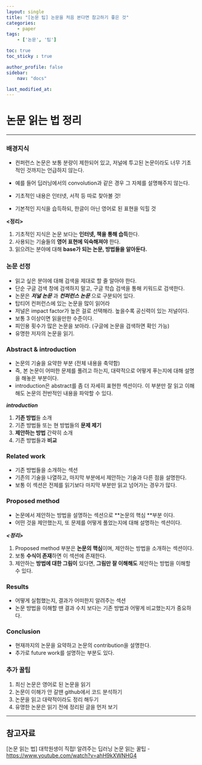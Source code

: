 ```yaml
---
layout: single
title: "[논문 팁] 논문을 처음 본다면 참고하기 좋은 것"
categories:	
    - paper
tags:
    - ['논문', '팁']

toc: true
toc_sticky : true

author_profile: false
sidebar:
    nav: "docs"

last_modified_at:
---
```



# 논문 읽는 법 정리

----



### 배경지식

- 컨퍼런스 논문은 보통 분량이 제한되어 있고, 저널에 투고된 논문이라도 너무 기초적인 것까지는 언급하지 않는다.
- 예를 들어 딥러닝에서의 convolution과 같은 경우 그 자체를 설명해주지 않는다.

- 기초적인 내용은 인터넷, 서적 등 따로 찾아볼 것!
- 기본적인 지식을 습득하되, 한글이 아닌 영어로 된 표현을 익힐 것



**<정리>**

1. 기초적인 지식은 논문 보다는 **인터넷, 책을 통해 습득**한다.
2. 사용되는 기술들의 **영어 표현에 익숙해져야** 한다.
3. 읽으려는 분야에 대해 **base가 되는 논문, 방법들을 알아둔다.**



### 논문 선정

- 읽고 싶은 분야에 대해 검색을 제대로 할 줄 알아야 한다.
- 단순 구글 검색 창에 검색하지 말고, 구글 학습 검색을 통해 키워드로 검색한다.
- 논문은 ***저널 논문*** 과 ***컨퍼런스 논문***  으로 구분되어 있다. 
- 탑티어 컨퍼런스에 있는 논문을 많이 읽어라
- 저널은 impact factor가 높은 걸로 선택해라. 높을수록 공신력이 있는 저널이다.
- 보통 3 이상이면 읽을만한 수준이다.
- 피인용 횟수가 많은 논문을 보아라. (구글에 논문을 검색하면 확인 가능)
- 유명한 저자의 논문을 읽기.



### Abstract & introduction

- 논문의 기술을 요약한 부분 (전체 내용을 축약함)
- 즉, 본 논문이 어떠한 문제를 풀려고 하는지, 대략적으로 어떻게 푸는지에 대해 설명을 해놓은 부분이다.
- introduction은 abstract를 좀 더 자세히 표현한 섹션이다. 이 부분만 잘 읽고 이해해도 논문의 전반적인 내용을 파악할 수 있다.

***introduction***

1. **기존 방법**들 소개
2. 기존 방법들 또는 현 방법들의 **문제 제기**
3. **제안하는 방법** 간략히 소개
4. 기존 방법들과 **비교**



### Related work

- 기존 방법들을 소개하는 섹션
- 기존의 기술을 나열하고, 마지막 부분에서 제안하는 기술과 다른 점을 설명한다.
- 보통 이 섹션은 전체를 읽기보다 마지막 부분만 읽고 넘어가는 경우가 많다.



### Proposed method

- 논문에서 제안하는 방법을 설명하는 섹션으로 **논문의 핵심 **부분 이다.
- 어떤 것을 제안했는지, 또 문제를 어떻게 풀었는지에 대해 설명하는 섹션이다.

***<정리>***

1. Proposed method 부분은 **논문의 핵심**이며, 제안하는 방법을 소개하는 섹션이다.
2. 보통 **수식이 존재**하면 이 섹션에 존재한다.
3. 제안하는 **방법에 대한 그림이** 있다면, **그림만 잘 이해해도** 제안하는 방법을 이해할 수 있다.



### Results

- 어떻게 실험했는지, 결과가 어떠한지 알려주는 섹션
- 논문 방법을 이해할 땐 결과 수치 보다는 기존 방법과 어떻게 비교했는지가 중요하다.



###  Conclusion

- 현재까지의 논문을 요약하고 논문의 contribution을 설명한다.
- 추가로 future work를 설명하는 부분도 있다.



### 추가 꿀팁

1. 최신 논문은 영어로 된 논문을 읽기
2. 논문이 이해가 안 갈땐 github에서 코드 분석하기
3. 논문을 읽고 대략적이라도 정리 해두기
4. 유명한 논문은 읽기 전에 정리된 글을 먼저 보기





----

## 참고자료

[논문 읽는 법] 대학원생이 직접! 알려주는 딥러닝 논문 읽는 꿀팁 - https://www.youtube.com/watch?v=ahH9kXWNHG4





